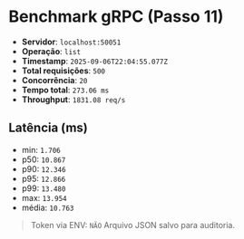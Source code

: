 # Benchmark gRPC (Passo 11)
- **Servidor**: `localhost:50051`
- **Operação**: `list`
- **Timestamp**: `2025-09-06T22:04:55.077Z`
- **Total requisições**: `500`
- **Concorrência**: `20`
- **Tempo total**: `273.06 ms`
- **Throughput**: `1831.08 req/s`
## Latência (ms)
- min: `1.706`
- p50: `10.867`
- p90: `12.346`
- p95: `12.866`
- p99: `13.480`
- max: `13.954`
- média: `10.763`

> Token via ENV: `NÃO`
> Arquivo JSON salvo para auditoria.